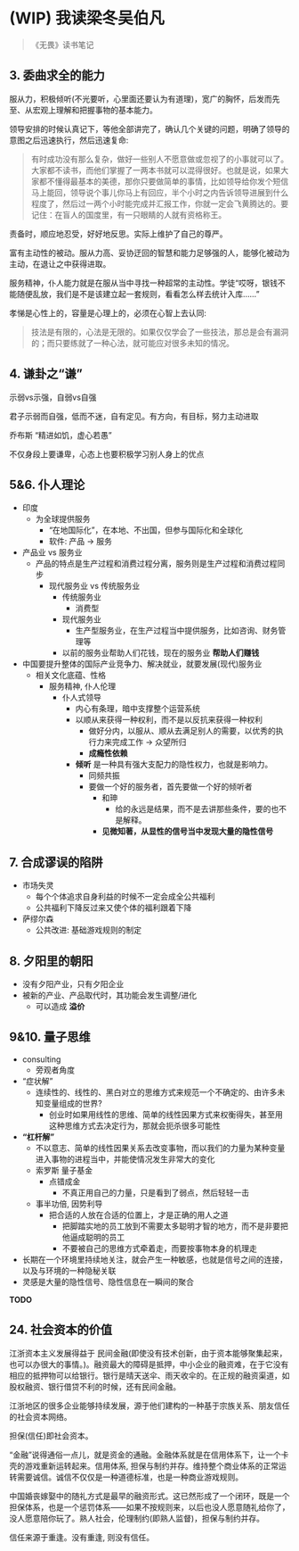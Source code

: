# (WIP) 我读梁冬吴伯凡

<!-- ex_nolevel -->

> 《无畏》读书笔记

## 3. 委曲求全的能力

服从力，积极倾听(不光要听，心里面还要认为有道理)，宽广的胸怀，后发而先至、从宏观上理解和把握事物的基本能力。

领导安排的时候认真记下，等他全部讲完了，确认几个关键的问题，明确了领导的意图之后迅速执行，然后迅速复命:
> 有时成功没有那么复杂，做好一些别人不愿意做或忽视了的小事就可以了。大家都不读书，而他们掌握了一两本书就可以混得很好。也就是说，如果大家都不懂得最基本的美德，那你只要做简单的事情，比如领导给你发个短信马上能回，领导说个事儿你马上有回应，半个小时之内告诉领导进展到什么程度了，然后过一两个小时能完成并汇报工作，你就一定会飞黄腾达的。要记住：在盲人的国度里，有一只眼睛的人就有资格称王。

责备时，顺应地忍受，好好地反思。实际上维护了自己的尊严。

富有主动性的被动。服从力高、妥协迂回的智慧和能力足够强的人，能够化被动为主动，在退让之中获得进取。

服务精神，仆人能力就是在服从当中寻找一种超常的主动性。学徒“哎呀，银钱不能随便乱放，我们是不是该建立起一套规则，看看怎么样去统计入库……”

孝悌是心性上的，容量是心理上的，必须在心智上去认同:
>技法是有限的，心法是无限的。如果仅仅学会了一些技法，那总是会有漏洞的；而只要练就了一种心法，就可能应对很多未知的情况。

## 4. 谦卦之“谦”
示弱vs示强，自弱vs自强

君子示弱而自强，低而不迷，自有定见。有方向，有目标，努力主动进取


乔布斯 “精进如饥，虚心若愚”

不仅身段上要谦卑，心态上也要积极学习别人身上的优点

## 5&6. 仆人理论
+ 印度
    * 为全球提供服务
        - “在地国际化”，在本地、不出国，但参与国际化和全球化
        - 软件: 产品 -> 服务
+ 产品业 vs 服务业
    * 产品的特点是生产过程和消费过程分离，服务则是生产过程和消费过程同步
        - 现代服务业 vs 传统服务业
            + 传统服务业
                * 消费型
            + 现代服务业
                * 生产型服务业，在生产过程当中提供服务，比如咨询、财务管理等
            + 以前的服务业帮助人们花钱，现在的服务业 __帮助人们赚钱__
+ 中国要提升整体的国际产业竞争力、解决就业，就要发展(现代)服务业
    * 相关文化底蕴、性格
        - 服务精神, 仆人伦理
            + 仆人式领导
                * 内心有条理，暗中支撑整个运营系统
                * 以顺从来获得一种权利，而不是以反抗来获得一种权利
                    - 做好分内，以服从、顺从去满足别人的需要，以优秀的执行力来完成工作 -> 众望所归
                    - __成瘾性依赖__
                * __倾听__ 是一种具有强大支配力的隐性权力，也就是影响力。
                    - 同频共振
                    - 要做一个好的服务者，首先要做一个好的倾听者
                        + 和珅
                            * 给的永远是结果，而不是去讲那些条件，要的也不是解释。
                        + __见微知著，从显性的信号当中发现大量的隐性信号__

## 7. 合成谬误的陷阱
+ 市场失灵
    * 每个个体追求自身利益的时候不一定会成全公共福利
    * 公共福利下降反过来又使个体的福利跟着下降
+ 萨缪尔森
    * 公共改进: 基础游戏规则的制定

## 8. 夕阳里的朝阳
+ 没有夕阳产业，只有夕阳企业
+ 被新的产业、产品取代时，其功能会发生调整/进化
    * 可以造成 __溢价__

## 9&10. 量子思维
+ consulting
    * 旁观者角度
+ “症状解”
    * 连续性的、线性的、黑白对立的思维方式来规范一个不确定的、由许多未知变量组成的世界?
        - 创业时如果用线性的思维、简单的线性因果方式来权衡得失，甚至用这种思维方式去决定行为，那就会扼杀很多可能性
+ __“杠杆解”__
    * 不以意志、简单的线性因果关系去改变事物，而以我们的力量为某种变量进入事物的进程当中，并能使情况发生非常大的变化
    * 索罗斯 量子基金
        - 点错成金
            + 不真正用自己的力量，只是看到了弱点，然后轻轻一击
    * 事半功倍, 因势利导
        - 把合适的人放在合适的位置上，才是正确的用人之道
            + 把脚踏实地的员工放到不需要太多聪明才智的地方，而不是非要把他逼成聪明的员工
            + 不要被自己的思维方式牵着走，而要按事物本身的机理走
+ 长期在一个环境里持续地关注，就会产生一种敏感，也就是信号之间的连接，以及与环境的一种隐秘关联
+ 灵感是大量的隐性信号、隐性信息在一瞬间的聚合


__TODO__

## 24. 社会资本的价值

江浙资本主义发展得益于 民间金融(即使没有技术创新，由于资本能够聚集起来，也可以办很大的事情。)。融资最大的障碍是抵押，中小企业的融资难，在于它没有相应的抵押物可以给银行。银行是晴天送伞、雨天收伞的。在正规的融资渠道，如股权融资、银行借贷不利的时候，还有民间金融。

江浙地区的很多企业能够持续发展，源于他们建构的一种基于宗族关系、朋友信任的社会资本网络。

担保(信任)即社会资本。

“金融”说得通俗一点儿，就是资金的通融。金融体系就是在信用体系下，让一个卡壳的游戏重新运转起来。信用体系, 担保与制约并存。维持整个商业体系的正常运转需要诚信。诚信不仅仅是一种道德标准，也是一种商业游戏规则。

中国婚丧嫁娶中的随礼方式是最早的融资形式。这已然形成了一个闭环，既是一个担保体系，也是一个惩罚体系——如果不按规则来，以后也没人愿意随礼给你了，没人愿意陪你玩了。熟人社会，伦理制约(即熟人监督)，担保与制约并存。

信任来源于重逢。没有重逢, 则没有信任。
